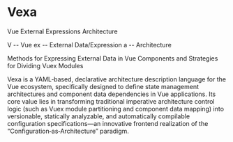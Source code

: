 # Vexa
Vue External Expressions Architecture

V -- Vue
ex -- External Data/Expression
a -- Architecture

Methods for Expressing External Data in Vue Components and Strategies for Dividing Vuex Modules

Vexa is a YAML‑based, declarative architecture description language for the Vue ecosystem, specifically designed to define state management architectures and component data dependencies in Vue applications. Its core value lies in transforming traditional imperative architecture control logic (such as Vuex module partitioning and component data mapping) into versionable, statically analyzable, and automatically compilable configuration specifications—an innovative frontend realization of the “Configuration‑as‑Architecture” paradigm.